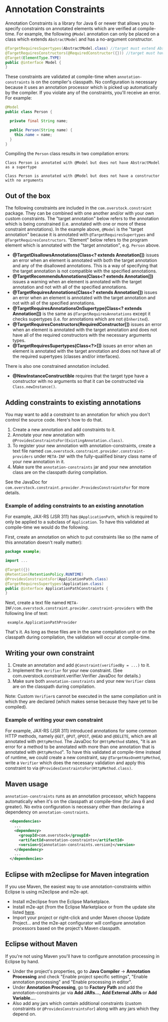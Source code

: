 # Annotation Constraints

Annotation Constraints is a library for Java 6 or newer that allows you to specify constraints on annotated elements
which are verified at compile-time. For example, the following `@Model` annotation can only be placed on a class which
extends `AbstractModel` and has a no-argument constructor.

```java
@TargetRequiresSupertypes(AbstractModel.class) //target must extend AbstractModel
@TargetRequiresConstructors(@RequiredConstructor({})) //target must have a no-arg constructor
@Target(ElementType.TYPE)
public @interface Model {
}
```

These constraints are validated at compile-time when `annotation-constraints` is on the compiler's classpath. No
configuration is necessary because it uses an annotation processor which is picked up automatically by the compiler.
If you violate any of the constraints, you'll receive an error. For example:

```java
@Model
public class Person {

  private final String name;

  public Person(String name) {
    this.name = name;
  }
}
```

Compiling the `Person` class results in two compilation errors:
```
Class Person is annotated with @Model but does not have AbstractModel as a supertype
```
```
Class Person is annotated with @Model but does not have a constructor with no arguments
```
## Out of the box

The following constraints are included in the `com.overstock.constraint` package. They can be combined with one another
and/or with your own custom constraints. The "target annotation" below refers to the annotation which is being
constrained (i.e. annotated with one or more of these constraint annotations). In the example above, `@Model` is the
"target annotation" because it is annotated with `@TargetRequiresSupertypes` and `@TargetRequiresConstructors`.
"Element" below refers to the program element which is annotated with the "target annotation", e.g. `Person` above.

* **@TargetDisallowsAnnotations(Class<? extends Annotation[])** issues an error when an element is annotated with both
the target annotation and any of the disallowed annotations. This is a way of specifying that the target annotation is
not compatible with the specified annotations.
* **@TargetRecommendsAnnotations(Class<? extends Annotation[])** issues a warning when an element is annotated with
the target annotation and not with all of the specified annotations.
* **@TargetRequiresAnnotations(Class<? extends Annotation[])** issues an error when an element is annotated with the
target annotation and not with all of the specified annotations.
* **@TargetRequiresAnnotationsOnSupertype(Class<? extends Annotation[])** is the same as
`@TargetRequiresAnnotations` except it checks supertypes (i.e. for annotations which are not `@Inherited`).
* **@TargetRequiresConstructors(RequiredConstructor[])** issues an error when an element is annotated with the target
annotation and does not have all of the required constructors with the necessary arguments types.
* **@TargetRequiresSupertypes(Class<?>[])** issues an error when an element is annotated with the target annotation
and does not have all of the required supertypes (classes and/or interfaces).

There is also one constrained annotation included.

* **@NewInstanceConstructible** requires that the target type have a constructor with no arguments so that it can be
constructed via `Class.newInstance()`.

## Adding constraints to existing annotations

You may want to add a constraint to an annotation for which you don't control the source code. Here's how to do that.

1. Create a new annotation and add constraints to it.
1. Annotate your new annotation with `@ProvidesConstraintsFor(ExistingAnnotation.class)`.
1. To register your new annotation with annotation-constraints, create a text file named
`com.overstock.constraint.provider.constraint-providers` under `META-INF` with the fully-qualified binary class
name of your new annotation in it.
1. Make sure the `annotation-constraints` jar and your new annotation class are on the classpath during compilation.

See the JavaDoc for `com.overstock.constraint.provider.ProvidesConstraintsFor` for more details.

### Example of adding constraints to an existing annotation

For example, JAX-RS (JSR 311) has `@ApplicationPath`, which is required to only be applied to a subclass of
`Application`. To have this validated at compile-time we would do the following.

First, create an annotation on which to put constraints like so (the name of this annotation doesn't really matter):

```java
package example;

import ...

@Target({})
@Retention(RetentionPolicy.RUNTIME)
@ProvidesConstraintsFor(ApplicationPath.class)
@TargetRequiresSupertypes(Application.class)
public @interface ApplicationPathConstraints {
}
```

Next, create a text file named `META-INF/com.overstock.constraint.provider.constraint-providers` with the following line of text:

```
 example.ApplicationPathProvider
```

That's it. As long as these files are in the same compilation unit or on the classpath during compilation, the
validation will occur at compile-time.

## Writing your own constraint

1. Create an annotation and add `@Constraint(verifiedBy = ...)` to it.
1. Implement the `Verifier` for your new constraint.
(See com.overstock.constraint.verifier.Verifier JavaDoc for details.)
1. Make sure both `annotation-constraints` and your new `Verifier` class are on the classpath during compilation.

Note: Custom `Verifier`s cannot be executed in the same compilation unit in which they are declared (which makes sense
because they have yet to be compiled).

### Example of writing your own constraint

For example, JAX-RS (JSR 311) introduced annotations for some common HTTP methods, namely `@GET`, `@PUT`, `@POST`,
`@HEAD` and `@DELETE`, which are all annotated with `@HttpMethod`. The JavaDoc for `@HttpMethod` states, "It is an error
for a method to be annotated with more than one annotation that is annotated with `@HttpMethod`". To have this validated
at compile-time instead of runtime, we could create a new constraint, say `@TargetHasOneHttpMethod`, write a
`Verifier` which does the necessary validation and apply this constraint to via
`@ProvidesConstraintsFor(HttpMethod.class)`.

## Maven usage

`annotation-constraints` runs as an annotation processor, which happens automatically when it's on the classpath at
compile-time (for Java 6 and greater). No extra configuration is necessary other than declaring a dependency on
`annotation-constraints`.

```xml
  <dependencies>
    ...
    <dependency>
      <groupId>com.overstock</groupId>
      <artifactId>annotation-constraints</artifactId>
      <version>${annotation-constraints.version}</version>
    </dependency>
    ...
  </dependencies>
```

## Eclipse with m2eclipse for Maven integration

If you use Maven, the easiest way to use annotation-constraints within Eclipse is using m2eclipse and m2e-apt.

* Install m2eclipse from the Eclipse Marketplace.
* Install m2e-apt (from the Eclipse Marketplace or from the update site listed
[here](https://github.com/jbosstools/m2e-apt).
* Import your project or right-click and under Maven choose Update Project... and the m2e-apt configurator will
configure annotation processors based on the project's Maven classpath.

## Eclipse without Maven

If you're not using Maven you'll have to configure annotation processing in Eclipse by hand.

* Under the project's properties, go to **Java Compiler** -> **Annotation Processing** and check
"Enable project specific settings", "Enable annotation processing" and "Enable processing in editor".
* Under **Annotation Processing**, go to **Factory Path** and add the annotation-constraints jar via **Add JARs...**,
**Add External JARs** or **Add Variable...**.
* Also add any jars which contain additional constraints (custom constraints or `@ProvidesConstraintsFor`) along with
any jars which they depend on.